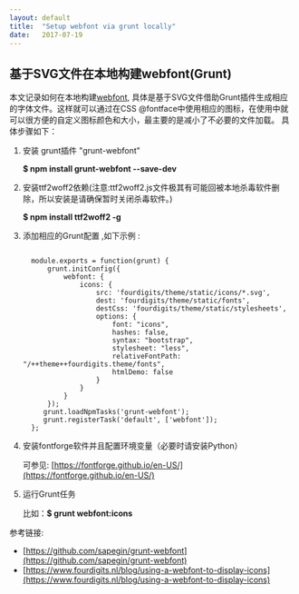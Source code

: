 ```yaml
---
layout: default
title:  "Setup webfont via grunt locally"
date:   2017-07-19 
---
```


<h2>基于SVG文件在本地构建webfont(Grunt)</h2>

本文记录如何在本地构建[webfont](https://developers.google.com/web/fundamentals/performance/optimizing-content-efficiency/webfont-optimization?hl=zh-cn), 具体是基于SVG文件借助Grunt插件生成相应的字体文件。这样就可以通过在CSS @fontface中使用相应的图标，在使用中就可以很方便的自定义图标颜色和大小，最主要的是减小了不必要的文件加载。 具体步骤如下：
 
1. 安装 grunt插件 "grunt-webfont" 

	**$ npm install grunt-webfont --save-dev**
2. 安装ttf2woff2依赖(注意:ttf2woff2.js文件极其有可能回被本地杀毒软件删除，所以安装是请确保暂时关闭杀毒软件。)

	**$ npm install ttf2woff2 -g**
3. 添加相应的Grunt配置 ,如下示例 :
	
	<pre class="formatter"><code>
	 module.exports = function(grunt) {
	     grunt.initConfig({
	         webfont: {
	             icons: {
	                 src: 'fourdigits/theme/static/icons/*.svg',
	                 dest: 'fourdigits/theme/static/fonts',
	                 destCss: 'fourdigits/theme/static/stylesheets',
	                 options: {
	                     font: "icons",
	                     hashes: false,
	                     syntax: "bootstrap",
	                     stylesheet: "less",
	                     relativeFontPath: "/++theme++fourdigits.theme/fonts",
	                     htmlDemo: false
	                 }
	             }
	         }
	     });
	    grunt.loadNpmTasks('grunt-webfont');
	    grunt.registerTask('default', ['webfont']);
	 };</code></pre>
	
4. 安装fontforge软件并且配置环境变量（必要时请安装Python）

	可参见: [https://fontforge.github.io/en-US/](https://fontforge.github.io/en-US/)

5. 运行Grunt任务	

	比如：**$ grunt webfont:icons**

参考链接:
 	
- [https://github.com/sapegin/grunt-webfont](https://github.com/sapegin/grunt-webfont)	
- [https://www.fourdigits.nl/blog/using-a-webfont-to-display-icons](https://www.fourdigits.nl/blog/using-a-webfont-to-display-icons)